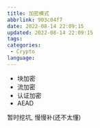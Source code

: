 ```yaml
---
title: 加密模式
abbrlink: 903c04f7
date: 2022-08-14 22:09:15
updated: 2022-08-14 22:09:15
tags:
categories:
 - Crypto
language:
---
```


- 块加密
- 流加密
- 认证加密
- AEAD

暂时挖坑, 慢慢补(还不太懂)
